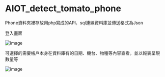 # AIOT_detect_tomato_phone

 Phone資料夾裡存放用php寫成的API，sql連線資料庫並傳送格式為Json


登入畫面

![image](https://github.com/darknight-123/AIOT_detect_tomato_phone/assets/81505859/d0d2b4cd-23d6-4a6c-8722-31e5080b389d)























可選擇的需要帳戶本身在資料庫有的日期、機台、物種等內容查看，並以報表呈現數量等

![image](https://github.com/darknight-123/AIOT_detect_tomato_phone/assets/81505859/8ba9a8b2-1986-40a2-96c8-3b02d12a1500)
